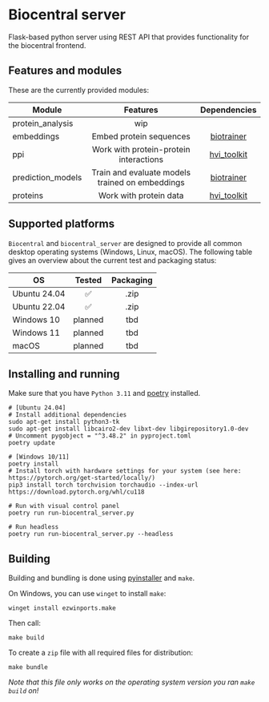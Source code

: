 # Biocentral server

Flask-based python server using REST API that provides functionality for the biocentral frontend.

## Features and modules

These are the currently provided modules:

| Module            |                    Features                     | Dependencies  | 
|-------------------|:-----------------------------------------------:|:-------------:|
| protein_analysis  |                       wip                       |               | 
| embeddings        |             Embed protein sequences             | [biotrainer]  | 
| ppi               |     Work with protein-protein interactions      | [hvi_toolkit] | 
| prediction_models | Train and evaluate models trained on embeddings | [biotrainer]  |
| proteins          |             Work with protein data              | [hvi_toolkit] |

[biotrainer]: https://github.com/sacdallago/biotrainer
[hvi_toolkit]: https://github.com/SebieF/hvi_toolkit

## Supported platforms

`Biocentral` and `biocentral_server` are designed to provide all common desktop operating systems 
(Windows, Linux, macOS). 
The following table gives an overview about the current test and packaging status:

| OS           | Tested  | Packaging |
|--------------|:-------:|:---------:|
| Ubuntu 24.04 |    ✅    |   .zip    |
| Ubuntu 22.04 |    ✅    |   .zip    |
| Windows 10   | planned |    tbd    |
| Windows 11   | planned |    tbd    |
| macOS        | planned |    tbd    |

## Installing and running

Make sure that you have `Python 3.11` and [poetry](https://python-poetry.org/docs/#installation) installed.

```shell
# [Ubuntu 24.04] 
# Install additional dependencies 
sudo apt-get install python3-tk
sudo apt-get install libcairo2-dev libxt-dev libgirepository1.0-dev
# Uncomment pygobject = "^3.48.2" in pyproject.toml
poetry update

# [Windows 10/11]
poetry install
# Install torch with hardware settings for your system (see here: https://pytorch.org/get-started/locally/)
pip3 install torch torchvision torchaudio --index-url https://download.pytorch.org/whl/cu118

# Run with visual control panel
poetry run run-biocentral_server.py

# Run headless
poetry run run-biocentral_server.py --headless
```

## Building

Building and bundling is done using [pyinstaller](https://pyinstaller.org/en/stable/) and `make`. 

On Windows, you can use `winget` to install `make`:
```shell
winget install ezwinports.make
```

Then call:
```shell
make build
```

To create a `zip` file with all required files for distribution:
```shell
make bundle
```

*Note that this file only works on the operating system version you ran `make build` on!*

